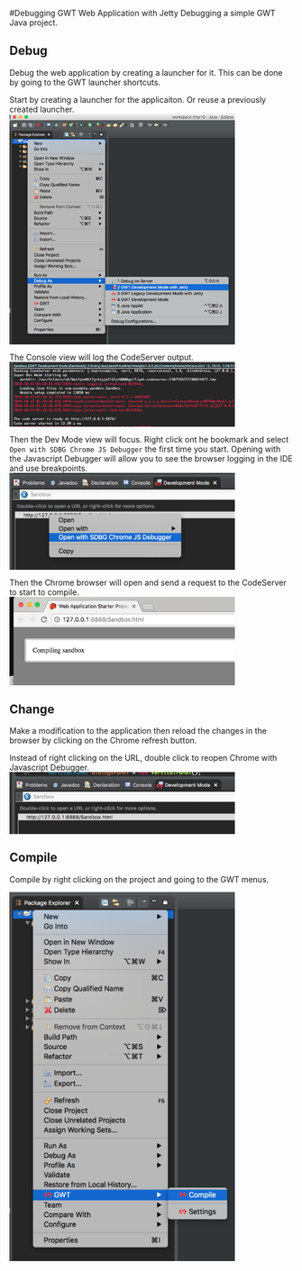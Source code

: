 #Debugging GWT Web Application with Jetty
Debugging a simple GWT Java project.

## Debug
Debug the web application by creating a launcher for it.
This can be done by going to the GWT launcher shortcuts. 

Start by creating a launcher for the applicaiton. Or reuse a previously created launcher.
<img src="images/GwtDevelopmentModeWithJetty.png" style="display:block; width:400px;" />

The Console view will log the CodeServer output. 
<img src="images/CodeServerConsoleView.png" style="display:block; width:400px;" />

Then the Dev Mode view will focus. 
Right click ont he bookmark and select `Open with SDBG Chrome JS Debugger` the first time you start.
Opening with the Javascript Debugger will allow you to see the browser logging in the IDE and use breakpoints.  
<img src="images/DevModeView.png" style="display:block; width:400px;" />

Then the Chrome browser will open and send a request to the CodeServer to start to compile. 
<img src="images/BrowserCompile.png" style="display:block; width:400px;" />


## Change
Make a modification to the application then reload the changes in the browser by clicking on the Chrome refresh button.

Instead of right clicking on the URL, double click to reopen Chrome with Javascript Debugger. 
<img src="images/DevModeViewDoubleClick.png" style="display:block; width:400px;" />

## Compile
Compile by right clicking on the project and going to the GWT menus. 

<img src="images/Compile.png" style="display:block; width:400px;" />


 